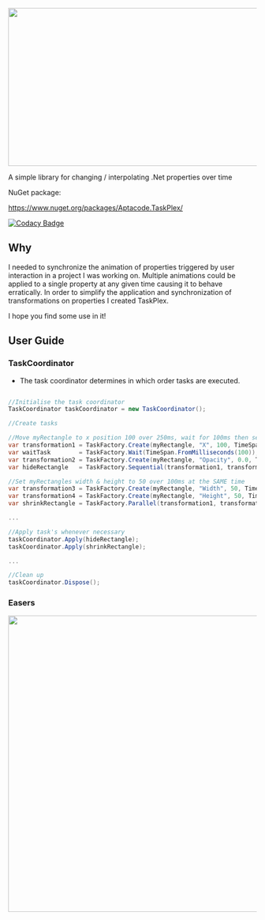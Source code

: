 
<p align="center">
  <img width="640" height="320" src="https://raw.githubusercontent.com/Timmoth/Aptacode.TaskPlex/master/Resources/Images/TaskPlexBanner.png">
</p>

A simple library for changing / interpolating .Net properties over time

NuGet package:

https://www.nuget.org/packages/Aptacode.TaskPlex/

[![Codacy Badge](https://api.codacy.com/project/badge/Grade/d25f0cea83384aacada81fa9790679c8)](https://www.codacy.com/manual/Timmoth/AptacodeTaskPlex?utm_source=github.com&amp;utm_medium=referral&amp;utm_content=Timmoth/AptacodeTaskPlex&amp;utm_campaign=Badge_Grade)

## Why
I needed to synchronize the animation of properties triggered by user interaction in a project I was working on. Multiple animations could be applied to a single property at any given time causing it to behave erratically. 
In order to simplify the application and synchronization of transformations on properties I created TaskPlex.

I hope you find some use in it!

## User Guide

### TaskCoordinator


-  The task coordinator determines in which order tasks are executed.

```csharp

//Initialise the task coordinator
TaskCoordinator taskCoordinator = new TaskCoordinator();

//Create tasks

//Move myRectangle to x position 100 over 250ms, wait for 100ms then set myRectangle's opacity to 0.0 over 250 ms
var transformation1 = TaskFactory.Create(myRectangle, "X", 100, TimeSpan.FromMilliseconds(250));
var waitTask        = TaskFactory.Wait(TimeSpan.FromMilliseconds(100));
var transformation2 = TaskFactory.Create(myRectangle, "Opacity", 0.0, TimeSpan.FromMilliseconds(250));
var hideRectangle   = TaskFactory.Sequential(transformation1, transformation2});

//Set myRectangles width & height to 50 over 100ms at the SAME time
var transformation3 = TaskFactory.Create(myRectangle, "Width", 50, TimeSpan.FromMilliseconds(100));
var transformation4 = TaskFactory.Create(myRectangle, "Height", 50, TimeSpan.FromMilliseconds(100));
var shrinkRectangle = TaskFactory.Parallel(transformation1, transformation2});

...

//Apply task's whenever necessary
taskCoordinator.Apply(hideRectangle);
taskCoordinator.Apply(shrinkRectangle);

...

//Clean up
taskCoordinator.Dispose();

```

### Easers
<p align="center">
  <img width="700" height="600" src="https://raw.githubusercontent.com/Timmoth/Aptacode.TaskPlex/master/Resources/Images/easers.png">
</p>
